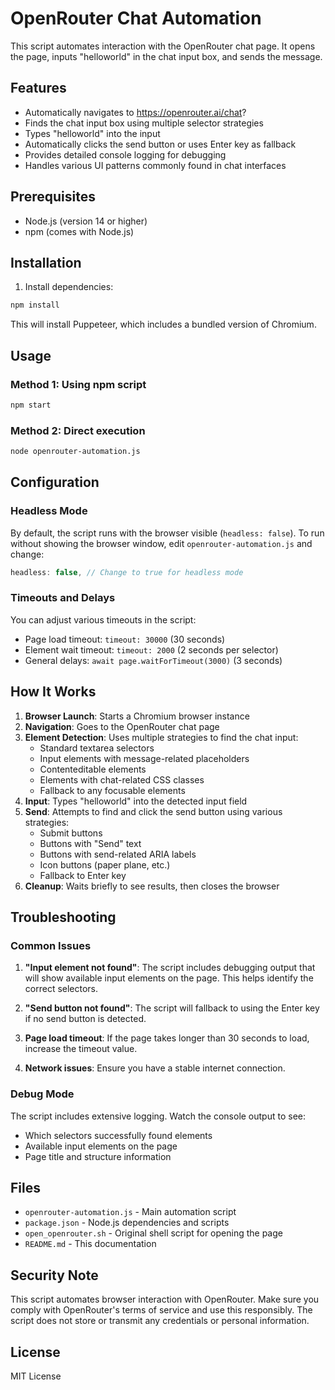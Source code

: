 # OpenRouter Chat Automation

This script automates interaction with the OpenRouter chat page. It opens the page, inputs "helloworld" in the chat input box, and sends the message.

## Features

- Automatically navigates to https://openrouter.ai/chat?
- Finds the chat input box using multiple selector strategies
- Types "helloworld" into the input
- Automatically clicks the send button or uses Enter key as fallback
- Provides detailed console logging for debugging
- Handles various UI patterns commonly found in chat interfaces

## Prerequisites

- Node.js (version 14 or higher)
- npm (comes with Node.js)

## Installation

1. Install dependencies:
```bash
npm install
```

This will install Puppeteer, which includes a bundled version of Chromium.

## Usage

### Method 1: Using npm script
```bash
npm start
```

### Method 2: Direct execution
```bash
node openrouter-automation.js
```

## Configuration

### Headless Mode
By default, the script runs with the browser visible (`headless: false`). To run without showing the browser window, edit `openrouter-automation.js` and change:

```javascript
headless: false, // Change to true for headless mode
```

### Timeouts and Delays
You can adjust various timeouts in the script:
- Page load timeout: `timeout: 30000` (30 seconds)
- Element wait timeout: `timeout: 2000` (2 seconds per selector)
- General delays: `await page.waitForTimeout(3000)` (3 seconds)

## How It Works

1. **Browser Launch**: Starts a Chromium browser instance
2. **Navigation**: Goes to the OpenRouter chat page
3. **Element Detection**: Uses multiple strategies to find the chat input:
   - Standard textarea selectors
   - Input elements with message-related placeholders
   - Contenteditable elements
   - Elements with chat-related CSS classes
   - Fallback to any focusable elements
4. **Input**: Types "helloworld" into the detected input field
5. **Send**: Attempts to find and click the send button using various strategies:
   - Submit buttons
   - Buttons with "Send" text
   - Buttons with send-related ARIA labels
   - Icon buttons (paper plane, etc.)
   - Fallback to Enter key
6. **Cleanup**: Waits briefly to see results, then closes the browser

## Troubleshooting

### Common Issues

1. **"Input element not found"**: The script includes debugging output that will show available input elements on the page. This helps identify the correct selectors.

2. **"Send button not found"**: The script will fallback to using the Enter key if no send button is detected.

3. **Page load timeout**: If the page takes longer than 30 seconds to load, increase the timeout value.

4. **Network issues**: Ensure you have a stable internet connection.

### Debug Mode

The script includes extensive logging. Watch the console output to see:
- Which selectors successfully found elements
- Available input elements on the page
- Page title and structure information

## Files

- `openrouter-automation.js` - Main automation script
- `package.json` - Node.js dependencies and scripts
- `open_openrouter.sh` - Original shell script for opening the page
- `README.md` - This documentation

## Security Note

This script automates browser interaction with OpenRouter. Make sure you comply with OpenRouter's terms of service and use this responsibly. The script does not store or transmit any credentials or personal information.

## License

MIT License 